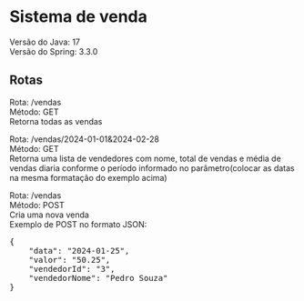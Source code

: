 # Sistema de venda
Versão do Java: 17<br>
Versão do Spring: 3.3.0

## Rotas
Rota: /vendas <br>
Método: GET<br>
Retorna todas as vendas

Rota: /vendas/2024-01-01&2024-02-28<br>
Método: GET<br>
Retorna uma lista de vendedores com nome, total de vendas e média de vendas diaria conforme o período informado no parâmetro(colocar as datas na mesma formatação do exemplo acima)

Rota: /vendas<br>
Método: POST<br>
Cria uma nova venda<br>
Exemplo de POST no formato JSON:<br>
<pre>
{
    "data": "2024-01-25",
    "valor": "50.25",
    "vendedorId": "3",
    "vendedorNome": "Pedro Souza"
}
</pre>